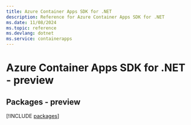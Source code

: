 ```yaml
---
title: Azure Container Apps SDK for .NET
description: Reference for Azure Container Apps SDK for .NET
ms.date: 11/08/2024
ms.topic: reference
ms.devlang: dotnet
ms.service: containerapps
---
```

# Azure Container Apps SDK for .NET - preview
## Packages - preview
[!INCLUDE [packages](container-apps-index.md)]